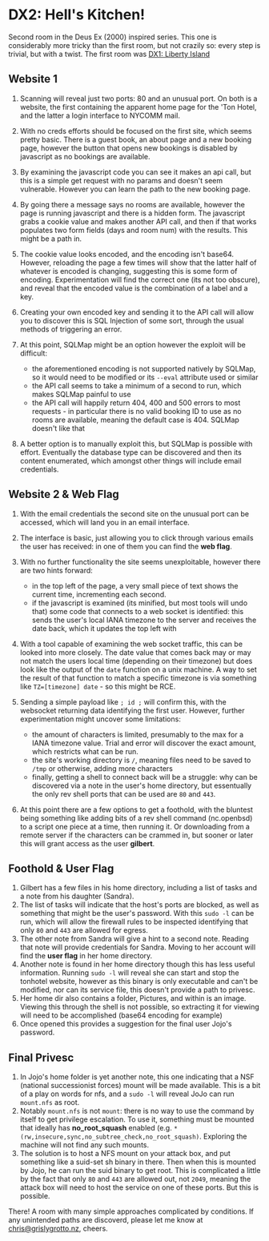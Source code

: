 # DX2: Hell's Kitchen!

Second room in the Deus Ex (2000) inspired series. This one is considerably more tricky than the first room, but not crazily so: every step is trivial, but with a twist. The first room was [DX1: Liberty Island](https://github.com/ChrisPritchard/ctf-writeups/blob/master/tryhackme-rooms/dx1libertyisland.md)

## Website 1

1. Scanning will reveal just two ports: 80 and an unusual port. On both is a website, the first containing the apparent home page for the 'Ton Hotel, and the latter a login interface to NYCOMM mail.
2. With no creds efforts should be focused on the first site, which seems pretty basic. There is a guest book, an about page and a new booking page, however the button that opens new bookings is disabled by javascript as no bookings are available.
3. By examining the javascript code you can see it makes an api call, but this is a simple get request with no params and doesn't seem vulnerable. However you can learn the path to the new booking page.
4. By going there a message says no rooms are available, however the page is running javascript and there is a hidden form. The javascript grabs a cookie value and makes another API call, and then if that works populates two form fields (days and room num) with the results. This might be a path in.
5. The cookie value looks encoded, and the encoding isn't base64. However, reloading the page a few times will show that the latter half of whatever is encoded is changing, suggesting this is some form of encoding. Experimentation will find the correct one (its not too obscure), and reveal that the encoded value is the combination of a label and a key.
6. Creating your own encoded key and sending it to the API call will allow you to discover this is SQL Injection of some sort, through the usual methods of triggering an error.
7. At this point, SQLMap might be an option however the exploit will be difficult:

    - the aforementioned encoding is not supported natively by SQLMap, so it would need to be modified or its `--eval` attribute used or similar
    - the API call seems to take a minimum of a second to run, which makes SQLMap painful to use
    - the API call will happily return 404, 400 and 500 errors to most requests - in particular there is no valid booking ID to use as no rooms are available, meaning the default case is 404. SQLMap doesn't like that

8. A better option is to manually exploit this, but SQLMap is possible with effort. Eventually the database type can be discovered and then its content enumerated, which amongst other things will include email credentials.

## Website 2 & Web Flag

1. With the email credentials the second site on the unusual port can be accessed, which will land you in an email interface.
2. The interface is basic, just allowing you to click through various emails the user has received: in one of them you can find the **web flag**.
3. With no further functionality the site seems unexploitable, however there are two hints forward:

    - in the top left of the page, a very small piece of text shows the current time, incrementing each second.
    - if the javascript is examined (its minified, but most tools will undo that) some code that connects to a web socket is identified: this sends the user's local IANA timezone to the server and receives the date back, which it updates the top left with

4. With a tool capable of examining the web socket traffic, this can be looked into more closely. The date value that comes back may or may not match the users local time (depending on their timezone) but does look like the output of the `date` function on a unix machine. A way to set the result of that function to match a specific timezone is via something like `TZ=[timezone] date` - so this might be RCE.
5. Sending a simple payload like `; id ;` will confirm this, with the websocket returning data identifying the first user. However, further experimentation might uncover some limitations: 
    
    - the amount of characters is limited, presumably to the max for a IANA timezone value. Trial and error will discover the exact amount, which restricts what can be run.
    - the site's working directory is `/`, meaning files need to be saved to `/tmp` or otherwise, adding more characters
    - finally, getting a shell to connect back will be a struggle: why can be discovered via a note in the user's home directory, but essentually the only rev shell ports that can be used are `80` and `443`.

6. At this point there are a few options to get a foothold, with the bluntest being something like adding bits of a rev shell command (nc.openbsd) to a script one piece at a time, then running it. Or downloading from a remote server if the characters can be crammed in, but sooner or later this will grant access as the user **gilbert**.

## Foothold & User Flag

1. Gilbert has a few files in his home directory, including a list of tasks and a note from his daughter (Sandra).
2. The list of tasks will indicate that the host's ports are blocked, as well as something that might be the user's password. With this `sudo -l` can be run, which will allow the firewall rules to be inspected identifying that only `80` and `443` are allowed for egress.
3. The other note from Sandra will give a hint to a second note. Reading that note will provide credentials for Sandra. Moving to her account will find the **user flag** in her home directory.
4. Another note is found in her home directory though this has less useful information. Running `sudo -l` will reveal she can start and stop the tonhotel website, however as this binary is only executable and can't be modified, nor can its service file, this doesn't provide a path to privesc.
5. Her home dir also contains a folder, Pictures, and within is an image. Viewing this through the shell is not possible, so extracting it for viewing will need to be accomplished (base64 encoding for example)
6. Once opened this provides a suggestion for the final user Jojo's password.

## Final Privesc

1. In Jojo's home folder is yet another note, this one indicating that a NSF (national successionist forces) mount will be made available. This is a bit of a play on words for nfs, and a `sudo -l` will reveal JoJo can run `mount.nfs` as root.
2. Notably `mount.nfs` is not `mount`: there is no way to use the command by itself to get privilege escalation. To use it, something must be mounted that ideally has **no_root_squash** enabled (e.g. `*(rw,insecure,sync,no_subtree_check,no_root_squash)`. Exploring the machine will not find any such mounts.
3. The solution is to host a NFS mount on your attack box, and put something like a suid-set sh binary in there. Then when this is mounted by Jojo, he can run the suid binary to get root. This is complicated a little by the fact that only `80` and `443` are allowed out, not `2049`, meaning the attack box will need to host the service on one of these ports. But this is possible.

There! A room with many simple approaches complicated by conditions. If any unintended paths are discoverd, please let me know at chris@grislygrotto.nz, cheers.
